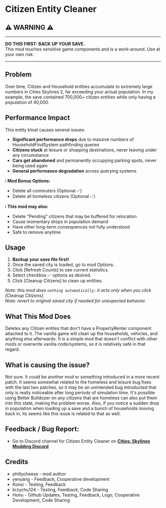 # Citizen Entity Cleaner

## ⚠️ **WARNING** ⚠️

---

**DO THIS FIRST: BACK UP YOUR SAVE.**  
This mod touches sensitive game components and is a work-around. Use at your own risk.

---


## Problem

Over time, Citizen and Household entities accumulate to extremely large numbers in Cities Skylines 2, far exceeding your actual population. In my example, the save contained 700,000+ citizen entities while only having a population of 40,000.

## Performance Impact

This entity bloat causes several issues:

- **Significant performance drops** due to massive numbers of HouseholdFindSystem pathfinding queries
- **Citizens stuck** at leisure or shopping destinations, never leaving under any circumstance
- **Cars get abandoned** and permanently occupying parking spots, never being used again
- **General performance degradation** across querying systems

ℹ️ **Mod Bonus Options:**
- Delete all commuters (Optional ✅)
- Delete all homeless citizens (Optional ✅)
  
ℹ️ **This mod may also:**
- Delete "Pending" citizens that may be buffered for relocation
- Cause momentary drops in population demand
- Have other long-term consequences not fully understood
- Safe to remove anytime

## Usage

1. **Backup your save file first!**
2. Once the saved city is loaded, go to mod Options.
3. Click [Refresh Counts] to see current statistics.
4. Select checkbox ✅ options as desired.
5. Click [Cleanup Citizens] to clean up entities.

*Note: this mod does `nothing automatically;` it acts only when you click [Cleanup Citizens].*  
*Note: revert to original saved city if needed for unexpected behavior.*

## What This Mod Does

Deletes any Citizen entites that don't have a PropertyRenter component attached to it. The vanilla game will clean up the households, vehicles, and anything else afterwards. It is a simple mod that doesn't conflict with other mods or overwrite vanilla code/systems, so it is relatively safe in that regard.

## What is causing the issue?

Not sure. It could be another mod or something introduced in a more recent patch. It seems somewhat related to the homeless and leisure bug fixes with the last two patches, so it may be an unintended bug introducted that only is really noticeable after long periods of simulation time. It's possible using Better Bulldozer on any citizens that are homeless can also put them into this state, making the problem worse. Also, if you notice a sudden drop in population when loading up a save and a bunch of households moving back in, its seems like this issue is related to that as well.

## Feedback / Bug Report:
* Go to Discord channel for Citizen Entity Cleaner on **[Cities: Skylines Modding Discord](https://discord.com/channels/1024242828114673724/1402078697120469064)**
  
## Credits
- phillycheese - mod author
- yenyang - Feedback, Cooperative development
- Konsi - Testing, Feedback
- krzychu124 - Testing, Feedback, Code Sharing
- Honu - Github Updates, Testing, Feedback, Logo, Cooperative Development, Code Sharing
